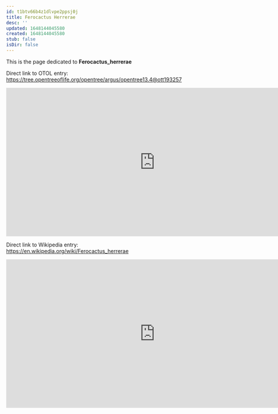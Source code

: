 ```yaml
---
id: t1btv66b4z1dlvpe2ppsj0j
title: Ferocactus Herrerae
desc: ''
updated: 1648144045580
created: 1648144045580
stub: false
isDir: false
---
```

This is the page dedicated to **Ferocactus_herrerae**


Direct link to OTOL entry: https://tree.opentreeoflife.org/opentree/argus/opentree13.4@ott193257



<html>
    <body>
    <iframe src="https://tree.opentreeoflife.org/opentree/argus/opentree13.4@ott193257"
    width="800" height="400" frameborder="0" allowfullscreen> </iframe>
    </body>
</html>
    


Direct link to Wikipedia entry: https://en.wikipedia.org/wiki/Ferocactus_herrerae



<html>
    <body>
    <iframe src="https://en.wikipedia.org/wiki/Ferocactus_herrerae"
    width="800" height="400" frameborder="0" allowfullscreen> </iframe>
    </body>
</html>
    
